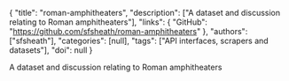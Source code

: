 {
  "title": "roman-amphitheaters",
  "description": ["A dataset and discussion relating to Roman amphitheaters"],
  "links": {
    "GitHub": "https://github.com/sfsheath/roman-amphitheaters"
  },
  "authors": ["sfsheath"],
  "categories": [null],
  "tags": ["API interfaces, scrapers and datasets"],
  "doi": null
}

<!-- Generated by csv2md.R – do not edit by hand -->

A dataset and discussion relating to Roman amphitheaters